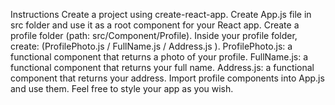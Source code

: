 Instructions
Create a project using create-react-app.
Create App.js file in src folder and use it as a root component for your React app.
Create a profile folder (path: src/Component/Profile).
Inside your profile folder, create: (ProfilePhoto.js / FullName.js / Address.js ).
ProfilePhoto.js: a functional component that returns a photo of your profile.
FullName.js: a functional component that returns your full name.
Address.js: a functional component that returns your address.
Import profile components into App.js and use them.
Feel free to style your app as you wish.
